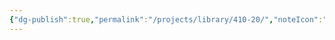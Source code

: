 ```yaml
---
{"dg-publish":true,"permalink":"/projects/library/410-20/","noteIcon":"0","created":"2024-01-05T00:31:19.690+09:00","updated":"2024-01-05T00:31:30.077+09:00"}
---
```


